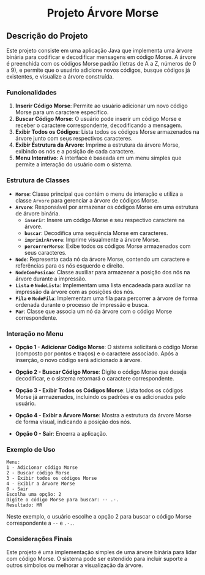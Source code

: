 # <center>Projeto Árvore Morse</center>

## Descrição do Projeto
Este projeto consiste em uma aplicação Java que implementa uma árvore binária para codificar e decodificar mensagens em código Morse. A árvore é preenchida com os códigos Morse padrão (letras de A a Z, números de 0 a 9), e permite que o usuário adicione novos códigos, busque códigos já existentes, e visualize a árvore construída.

### Funcionalidades

1. **Inserir Código Morse**: Permite ao usuário adicionar um novo código Morse para um caractere específico.
2. **Buscar Código Morse**: O usuário pode inserir um código Morse e receber o caractere correspondente, decodificando a mensagem.
3. **Exibir Todos os Códigos**: Lista todos os códigos Morse armazenados na árvore junto com seus respectivos caracteres.
4. **Exibir Estrutura da Árvore**: Imprime a estrutura da árvore Morse, exibindo os nós e a posição de cada caractere.
5. **Menu Interativo**: A interface é baseada em um menu simples que permite a interação do usuário com o sistema.

### Estrutura de Classes

- **`Morse`**: Classe principal que contém o menu de interação e utiliza a classe `Arvore` para gerenciar a árvore de códigos Morse.
- **`Arvore`**: Responsável por armazenar os códigos Morse em uma estrutura de árvore binária.
  - **`inserir`**: Insere um código Morse e seu respectivo caractere na árvore.
  - **`buscar`**: Decodifica uma sequência Morse em caracteres.
  - **`imprimirArvore`**: Imprime visualmente a árvore Morse.
  - **`percorrerMorse`**: Exibe todos os códigos Morse armazenados com seus caracteres.
- **`Node`**: Representa cada nó da árvore Morse, contendo um caractere e referências para os nós esquerdo e direito.
- **`NodeComPosicao`**: Classe auxiliar para armazenar a posição dos nós na árvore durante a impressão.
- **`Lista` e `NodeLista`**: Implementam uma lista encadeada para auxiliar na impressão da árvore com as posições dos nós.
- **`Fila` e `NodeFila`**: Implementam uma fila para percorrer a árvore de forma ordenada durante o processo de impressão e busca.
- **`Par`**: Classe que associa um nó da árvore com o código Morse correspondente.

### Interação no Menu

- **Opção 1 - Adicionar Código Morse**: O sistema solicitará o código Morse (composto por pontos e traços) e o caractere associado. Após a inserção, o novo código será adicionado à árvore.
  
- **Opção 2 - Buscar Código Morse**: Digite o código Morse que deseja decodificar, e o sistema retornará o caractere correspondente.

- **Opção 3 - Exibir Todos os Códigos Morse**: Lista todos os códigos Morse já armazenados, incluindo os padrões e os adicionados pelo usuário.

- **Opção 4 - Exibir a Árvore Morse**: Mostra a estrutura da árvore Morse de forma visual, indicando a posição dos nós.

- **Opção 0 - Sair**: Encerra a aplicação.

### Exemplo de Uso

```text
Menu:
1 - Adicionar código Morse
2 - Buscar código Morse
3 - Exibir todos os códigos Morse
4 - Exibir a árvore Morse
0 - Sair
Escolha uma opção: 2
Digite o código Morse para buscar: -- .-.
Resultado: MR
```

Neste exemplo, o usuário escolhe a opção 2 para buscar o código Morse correspondente a `--` e `.-.`.

### Considerações Finais

Este projeto é uma implementação simples de uma árvore binária para lidar com código Morse. O sistema pode ser estendido para incluir suporte a outros símbolos ou melhorar a visualização da árvore.
